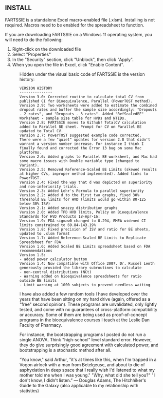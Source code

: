 INSTALL
-------
FARTSSIE is a standalone Excel macro-enabled file (.xlsm). Installing is not required. Macros need to be enabled for the spreadsheet to function.<p>
If you are downloading FARTSSIE on a Windows 11 operating system, you will need to do the following:
<ol>
<li>Right-click on the downloaded file</li>
<li>Select "Properties"</li>
<li>In the "Security" section, click "Unblock", then click "Apply".</li>
<li>When you open the file in Excel, click "Enable Content".</li>
<ol>
<p>
Hidden under the visual basic code of FARTSSIE is the version history:<p>

```
VERSION HISTORY
---------------
Version 3.0: Corrected routine to calculate total CV from published CI for Bioequivalence, Parallel (PowerTOST method).
Version 2.9: Two worksheets were added to estimate the combined dropout rates and buffer the sample size accordingly: "Dropouts - 2 rates", and "Dropouts - 3 rates". Added "RefScaledBE" Worksheet - sample size table for HVDs and NTIDs.
Version 2.8: FARTSSIE moves to Github! TotalCV calculation added to Parallel BE sheet. Prompt for CV on Parallel BE updated to Total CV.
Version 2.7: PowerTOST suggested example code corrected.
There were a few "quiet" updates for version 2.8 that didn't warrant a version number increase. For instance I think I finally found and corrected the Error 13 bug on some Mac platforms.
Version 2.6: Added graphs to Parallel BE worksheet, and Mac had some macro issues with Double variable type (changed to Variant).
Version 2.5: Removed Reference-Scaled BE Limits (skewed results at higher CVs, improper method implemented). Added links to PowerTOST.
Version 2.4: Fixed the way that d was depicted on superiority and non-inferiority trials.
Version 2.3: Added Lehr's Formula to parallel superiority
Version 2.2: Added d to the first two graphs, fixed 30% threshold BE limits for HVD (limits would go within 80-125 below 30% ISV)
Version 2.1: Added snazzy distribution graphs
Version 2.0: Added TPD HVD limits, Policy on Bioequivalence Standards for HVD Products 18-Apr-16:
Version 1.9: FDA sigmaw0 changed to 0.294, EMEA widened CI limits constrained to 69.84-143.19%
Version 1.8: Fixed precision of ISV and ratio for BE sheets, updated to .xlsm format
Version 1.7: Added Reference-Scaled BE Limits to Replicate Spreadsheet for FDA
Version 1.6: Added Scaled BE Limits spreadsheet based on FDA recommendations
Version 1.5:
- added power calculator button
Version 1.4: Now compatible with Office 2007. Dr. Russel Lenth generously provided the library subroutines to calculate
- non-central distributions (NCt)
- Warning added on bioequivalence spreadsheets for ratio outside BE limits
- Limit warning at 1000 subjects to prevent needless waiting

```
  
I have also added a few random tools I have developed over the years that have been sitting on my hard drive (again, offered as a "free" second opinion).
These programs are unvalidated, only lightly tested, and come with no guarantees of cross-platform compatibility or accuracy. Some of them are being used as proof-of-concept programs in the bioequivalence courses I teach at the Leslie Dan Faculty of Pharmacy.

For instance, the bootstrapping programs I posted do not run a single ANOVA. Think "high-school" level standard error. However, they do give surprisingly good agreement with calculated power, and bootstrapping is a stochastic method after all.

“You know," said Arthur, "it's at times like this, when I'm trapped in a Vogon airlock with a man from Betelgeuse, and about to die of asphyxiation in deep space that I really wish I'd listened to what my mother told me when I was young."
"Why, what did she tell you?"
"I don't know, I didn't listen.”
― Douglas Adams, The Hitchhiker's Guide to the Galaxy
(also applicable to my relationship with statistics)
